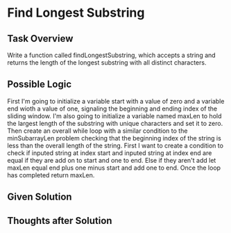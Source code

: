 # Find Longest Substring

## Task Overview
Write a function called findLongestSubstring, which accepts a string and returns the length of the longest substring with all distinct characters.

## Possible Logic
First I'm going to initialize a variable start with a value of zero and a variable end wioth a value of one, signaling the beginning and ending index of the sliding window. I'm also going to initialize a variable named maxLen to hold the largest length of the substring with unique characters and set it to zero. Then create an overall while loop with a similar condition to the minSubarrayLen problem checking that the beginning index of the string is less than the overall length of the string. First I want to create a condition to check if inputed string at index start and inputed string at index end are equal if they are add on to start and one to end. Else if they aren't add let maxLen equal end plus one minus start and add one to end. Once the loop has completed return maxLen.


## Given Solution

## Thoughts after Solution



